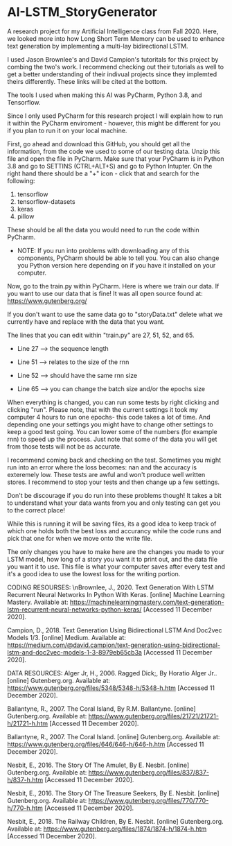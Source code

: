 # AI-LSTM_StoryGenerator
A research project for my Artificial Intelligence class from Fall 2020.  Here, we looked more into how Long Short Term Memory can be used to enhance text generation by implementing a multi-lay bidirectional LSTM.

I used Jason Brownlee's and David Campion's tutoritals for this project by combing the two's work.  I recommend checking out their tutorials as well to get a better understanding of their indivual projects since they implemted theirs differently.  These links will be cited at the bottom.
 
The tools I used when making this AI was PyCharm, Python 3.8, and Tensorflow.
 
Since I only used PyCharm for this research project I will explain how to run it within the PyCharm enviroment - however, this might be different for you if you plan to run it on your local machine.

First, go ahead and download this GitHub, you should get all the information, from the code we used to some of our testing data.  Unzip this file and open the file in PyCharm.
Make sure that your PyCharm is in Python 3.8 and go to SETTINS (CTRL+ALT+S) and go to Python Intupter. On the right hand there should be a "+" icon - click that and search for the following:
  1. tensorflow
  2. tensorflow-datasets
  3. keras
  4. pillow
  
 These should be all the data you would need to run the code within PyCharm.
   - NOTE: If you run into problems with downloading any of this components, PyCharm should be able to tell you.  You can also change you Python version here depending on if you have it installed on your computer.
  
 Now, go to the train.py within PyCharm.  Here is where we train our data.  If you want to use our data that is fine!  It was all open source found at: 
   https://www.gutenberg.org/
   
 If you don't want to use the same data go to "storyData.txt" delete what we currently have and replace with the data that you want. 
 
 The lines that you can edit within "train.py" are 27, 51, 52, and 65.
 
   - Line 27 --> the sequence length
  
   - Line 51 --> relates to the size of the rnn
  
   - Line 52 --> should have the same rnn size
  
   - Line 65 --> you can change the batch size and/or the epochs size
   
When everything is changed, you can run some tests by right clicking and clicking "run".  Please note, that with the current settings it took my computer 4 hours to run one epochs- this code takes a lot of time. And depending one your settings you might have to change other settings to keep a good test going.   You can lower some of the numbers (for example rnn) to speed up the process.  Just note that some of the data you will get from those tests will not be as accurate.

I recommend coming back and checking on the test.  Sometimes you might run into an error where the loss becomes: nan and the accuracy is exteremely low.  These tests are awful and won't produce well written stores.  I recommend to stop your tests and then change up a few settings.

Don't be discourage if you do run into these problems though!  It takes a bit to understand what your data wants from you and only testing can get you to the correct place!

While this is running it will be saving files, its a good idea to keep track of which one holds both the best loss and accurancy while the code runs and pick that one for when we move onto the write file.

The only changes you have to make here are the changes you made to your LSTM model, how long of a story you want it to print out, and the data file you want it to use.  This file is what your computer saves after every test and it's a good idea to use the lowest loss for the writing portion.

CODING RESOURSES:
\nBrownlee, J., 2020. Text Generation With LSTM Recurrent Neural Networks In Python With Keras. [online] Machine Learning Mastery. Available at: https://machinelearningmastery.com/text-generation-lstm-recurrent-neural-networks-python-keras/ [Accessed 11 December 2020].

Campion, D., 2018. Text Generation Using Bidirectional LSTM And Doc2vec Models 1/3. [online] Medium. Available at: https://medium.com/@david.campion/text-generation-using-bidirectional-lstm-and-doc2vec-models-1-3-8979eb65cb3a [Accessed 11 December 2020].

DATA RESOURCES:
Alger Jr, H., 2006. Ragged Dick;, By Horatio Alger Jr.. [online] Gutenberg.org. Available at: <https://www.gutenberg.org/files/5348/5348-h/5348-h.htm> [Accessed 11 December 2020].

Ballantyne, R., 2007. The Coral Island, By R.M. Ballantyne. [online] Gutenberg.org. Available at: <https://www.gutenberg.org/files/21721/21721-h/21721-h.htm> [Accessed 11 December 2020].

Ballantyne, R., 2007. The Coral Island. [online] Gutenberg.org. Available at: <https://www.gutenberg.org/files/646/646-h/646-h.htm> [Accessed 11 December 2020].

Nesbit, E., 2016. The Story Of The Amulet, By E. Nesbit. [online] Gutenberg.org. Available at: <https://www.gutenberg.org/files/837/837-h/837-h.htm> [Accessed 11 December 2020].

Nesbit, E., 2016. The Story Of The Treasure Seekers, By E. Nesbit. [online] Gutenberg.org. Available at: <https://www.gutenberg.org/files/770/770-h/770-h.htm> [Accessed 11 December 2020].

Nesbit, E., 2018. The Railway Children, By E. Nesbit. [online] Gutenberg.org. Available at: <https://www.gutenberg.org/files/1874/1874-h/1874-h.htm> [Accessed 11 December 2020].

